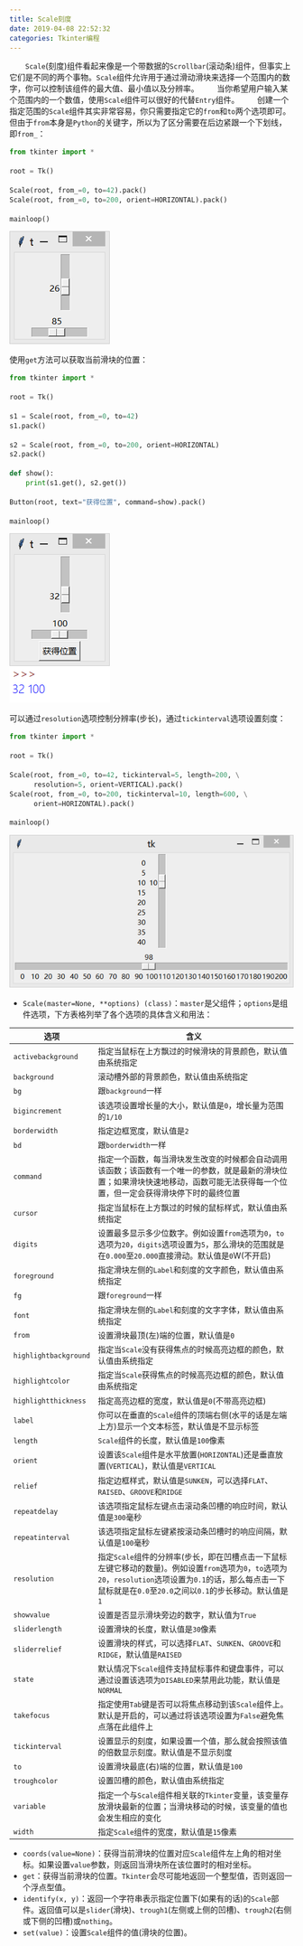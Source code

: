 ```yaml
---
title: Scale刻度
date: 2019-04-08 22:52:32
categories: Tkinter编程
---
```

&emsp;&emsp;`Scale`(刻度)组件看起来像是一个带数据的`Scrollbar`(滚动条)组件，但事实上它们是不同的两个事物。`Scale`组件允许用于通过滑动滑块来选择一个范围内的数字，你可以控制该组件的最大值、最小值以及分辨率。
&emsp;&emsp;当你希望用户输入某个范围内的一个数值，使用`Scale`组件可以很好的代替`Entry`组件。
&emsp;&emsp;创建一个指定范围的`Scale`组件其实非常容易，你只需要指定它的`from`和`to`两个选项即可。但由于`from`本身是`Python`的关键字，所以为了区分需要在后边紧跟一个下划线，即`from_`：
<!--more-->

``` python
from tkinter import *
​
root = Tk()
​
Scale(root, from_=0, to=42).pack()
Scale(root, from_=0, to=200, orient=HORIZONTAL).pack()
​
mainloop()
```

<img src="./Scale刻度/1.png">

使用`get`方法可以获取当前滑块的位置：

``` python
from tkinter import *
​
root = Tk()
​
s1 = Scale(root, from_=0, to=42)
s1.pack()
​
s2 = Scale(root, from_=0, to=200, orient=HORIZONTAL)
s2.pack()
​
def show():
    print(s1.get(), s2.get())
​
Button(root, text="获得位置", command=show).pack()
​
mainloop()
```

<img src="./Scale刻度/2.png">

可以通过`resolution`选项控制分辨率(步长)，通过`tickinterval`选项设置刻度：

``` python
from tkinter import *
​
root = Tk()
​
Scale(root, from_=0, to=42, tickinterval=5, length=200, \
      resolution=5, orient=VERTICAL).pack()
Scale(root, from_=0, to=200, tickinterval=10, length=600, \
      orient=HORIZONTAL).pack()
​
mainloop()
```

<img src="./Scale刻度/3.png" height="270" width="520">

- `Scale(master=None, **options) (class)`：`master`是父组件；`options`是组件选项，下方表格列举了各个选项的具体含义和用法：

选项                  | 含义
----------------------|----
`activebackground`    | 指定当鼠标在上方飘过的时候滑块的背景颜色，默认值由系统指定
`background`          | 滚动槽外部的背景颜色，默认值由系统指定
`bg`                  | 跟`background`一样
`bigincrement`        | 该选项设置增长量的大小，默认值是`0`，增长量为范围的`1/10`
`borderwidth`         | 指定边框宽度，默认值是`2`
`bd`                  | 跟`borderwidth`一样
`command`             | 指定一个函数，每当滑块发生改变的时候都会自动调用该函数；该函数有一个唯一的参数，就是最新的滑块位置；如果滑块快速地移动，函数可能无法获得每一个位置，但一定会获得滑块停下时的最终位置
`cursor`              | 指定当鼠标在上方飘过的时候的鼠标样式，默认值由系统指定
`digits`              | 设置最多显示多少位数字。例如设置`from`选项为`0`，`to`选项为`20`，`digits`选项设置为`5`，那么滑块的范围就是在`0.000`至`20.000`直接滑动。默认值是`0`W(不开启)
`foreground`          | 指定滑块左侧的`Label`和刻度的文字颜色，默认值由系统指定
`fg`                  | 跟`foreground`一样
`font`                | 指定滑块左侧的`Label`和刻度的文字字体，默认值由系统指定
`from`                | 设置滑块最顶(左)端的位置，默认值是`0`
`highlightbackground` | 指定当`Scale`没有获得焦点的时候高亮边框的颜色，默认值由系统指定
`highlightcolor`      | 指定当`Scale`获得焦点的时候高亮边框的颜色，默认值由系统指定
`highlightthickness`  | 指定高亮边框的宽度，默认值是`0`(不带高亮边框)
`label`               | 你可以在垂直的`Scale`组件的顶端右侧(水平的话是左端上方)显示一个文本标签，默认值是不显示标签
`length`              | `Scale`组件的长度，默认值是`100`像素
`orient`              | 设置该`Scale`组件是水平放置(`HORIZONTAL`)还是垂直放置(`VERTICAL`)，默认值是`VERTICAL`
`relief`              | 指定边框样式，默认值是`SUNKEN`，可以选择`FLAT`、`RAISED`、`GROOVE`和`RIDGE`
`repeatdelay`         | 该选项指定鼠标左键点击滚动条凹槽的响应时间，默认值是`300`毫秒
`repeatinterval`      | 该选项指定鼠标左键紧按滚动条凹槽时的响应间隔，默认值是`100`毫秒
`resolution`          | 指定`Scale`组件的分辨率(步长，即在凹槽点击一下鼠标左键它移动的数量)。例如设置`from`选项为`0`，`to`选项为`20`，`resolution`选项设置为`0.1`的话，那么每点击一下鼠标就是在`0.0`至`20.0`之间以`0.1`的步长移动。默认值是`1`
`showvalue`           | 设置是否显示滑块旁边的数字，默认值为`True`
`sliderlength`        | 设置滑块的长度，默认值是`30`像素
`sliderrelief`        | 设置滑块的样式，可以选择`FLAT`、`SUNKEN`、`GROOVE`和`RIDGE`，默认值是`RAISED`
`state`               | 默认情况下`Scale`组件支持鼠标事件和键盘事件，可以通过设置该选项为`DISABLED`来禁用此功能，默认值是`NORMAL`
`takefocus`           | 指定使用`Tab`键是否可以将焦点移动到该`Scale`组件上。默认是开启的，可以通过将该选项设置为`False`避免焦点落在此组件上
`tickinterval`        | 设置显示的刻度，如果设置一个值，那么就会按照该值的倍数显示刻度。默认值是不显示刻度
`to`                  | 设置滑块最底(右)端的位置，默认值是`100`
`troughcolor`         | 设置凹槽的颜色，默认值由系统指定
`variable`            | 指定一个与`Scale`组件相关联的`Tkinter`变量，该变量存放滑块最新的位置；当滑块移动的时候，该变量的值也会发生相应的变化
`width`               | 指定`Scale`组件的宽度，默认值是`15`像素

- `coords(value=None)`：获得当前滑块的位置对应`Scale`组件左上角的相对坐标。如果设置`value`参数，则返回当滑块所在该位置时的相对坐标。
- `get`：获得当前滑块的位置。`Tkinter`会尽可能地返回一个整型值，否则返回一个浮点型值。
- `identify(x, y)`：返回一个字符串表示指定位置下(如果有的话)的`Scale`部件。返回值可以是`slider`(滑块)、`trough1`(左侧或上侧的凹槽)、`trough2`(右侧或下侧的凹槽)或`nothing`。
- `set(value)`：设置`Scale`组件的值(滑块的位置)。